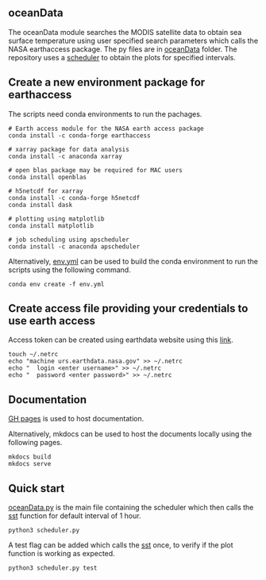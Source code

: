 oceanData
---------
The oceanData module searches the MODIS satellite data to obtain sea surface temperature using user specified search parameters which calls the NASA earthaccess package. 
The py files are in [oceanData](oceanData) folder. 
The repository uses a [scheduler](scheduler.py) to obtain the plots for specified intervals. 

## Create a new environment package for earthaccess
The scripts need conda environments to run the pachages.
```
# Earth access module for the NASA earth access package  
conda install -c conda-forge earthaccess

# xarray package for data analysis
conda install -c anaconda xarray

# open blas package may be required for MAC users 
conda install openblas 

# h5netcdf for xarray 
conda install -c conda-forge h5netcdf
conda install dask 

# plotting using matplotlib
conda install matplotlib 

# job scheduling using apscheduler 
conda install -c anaconda apscheduler 
```
Alternatively, [env.yml](env.yml) can be used to build the conda environment to
run the scripts using the following command. 

```
conda env create -f env.yml 
```

## Create access file providing your credentials to use earth access 
Access token can be created using earthdata website using this [link](https://www.earthdata.nasa.gov/learn/use-data).  
```
touch ~/.netrc 
echo "machine urs.earthdata.nasa.gov" >> ~/.netrc 
echo "	login <enter username>" >> ~/.netrc
echo "	password <enter password>" >> ~/.netrc 
```

## Documentation 
[GH pages](https://sb15895.github.io/oceanData/) is used to host documentation.

Alternatively, mkdocs can be used to host the documents locally using the following pages. 
```
mkdocs build 
mkdocs serve 
```

## Quick start
[oceanData.py](oceanData.py) is the main file containing the scheduler which then calls the [sst](sst.py) function for default interval of 1 hour. 
```
python3 scheduler.py  
```
A test flag can be added which calls the [sst](sst.py) once, to verify if the plot function is working as expected. 
```
python3 scheduler.py test 
```
